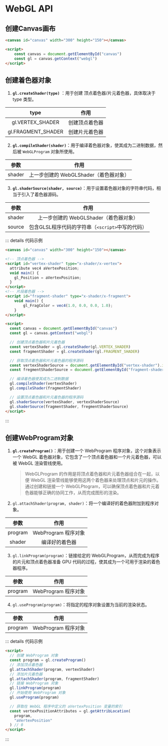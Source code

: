 # WebGL API

## 创建Canvas画布

```html
<canvas id="canvas" width="300" height="150"></canvas>
```

```html
<script>
	const canvas = document.getElementById("canvas")
	const gl = canvas.getContext("webgl")
</script>
```



## 创建着色器对象

1. **`gl.createShader(type)`** ：用于创建 顶点着色器/片元着色器，具体取决于 type 类型。

|        type        |      作用      |
| :----------------: | :------------: |
|  gl.VERTEX_SHADER  | 创建顶点着色器 |
| gl.FRAGMENT_SHADER | 创建片元着色器 |

2. **`gl.compileShader(shader)`**：用于编译着色器对象，使其成为二进制数据，然后被 `WebGLProgram` 对象所使用。

|  参数  |                  作用                  |
| :----: | :------------------------------------: |
| shader | 上一步创建的 WebGLShader（着色器对象） |

3. **`gl.shaderSource(shader, source)`**：用于设置着色器对象的字符串代码，相当于引入了着色器源码。

|  参数  |                       作用                       |
| :----: | :----------------------------------------------: |
| shader |      上一步创建的 WebGLShader（着色器对象）      |
| source | 包含GLSL程序代码的字符串（`<script>`中写的代码） |

::: details 代码示例

```html
<canvas id="canvas" width="300" height="150"></canvas>

<!-- 顶点着色器 -->
<script id="vertex-shader" type="x-shader/x-vertex">
  attribute vec4 aVertexPosition;
  void main() {
    gl_Position = aVertexPosition;
  }
</script>
<!-- 片段着色器 -->
<script id="fragment-shader" type="x-shader/x-fragment">
	void main() {
		gl_FragColor = vec4(1.0, 0.0, 0.0, 1.0);
	}
</script>

<script>
  const canvas = document.getElementById("canvas")
  const gl = canvas.getContext("webgl")

  // 创建顶点着色器和片元着色器
  const vertexShader = gl.createShader(gl.VERTEX_SHADER)
  const fragmentShader = gl.createShader(gl.FRAGMENT_SHADER)

  // 获取顶点着色器和片元着色器的程序源码
  const vertexShaderSource = document.getElementById("vertex-shader").innerText
  const fregmentShaderSource = document.getElementById("fragment-shader").innerText

  // 编译着色器使其成为二进制数据
  gl.compileShader(vertexShader)
  gl.compileShader(fragmentShader)

  // 设置顶点着色器和片元着色器的程序源码
  gl.shaderSource(vertexShader, vertexShaderSource)
  gl.shaderSource(fragmentShader, fregmentShaderSource)
</script>
```

:::



## 创建WebProgram对象

1. **`gl.createProgram()`**：用于创建一个 WebProgram 程序对象，这个对象表示一个 WebGL 着色器对象，它包含了一个顶点着色器和一个片元着色器，可以被 WebGL 渲染管线使用。

   >WebGLProgram 的作用是将顶点着色器和片元着色器组合在一起，以便 WebGL 渲染管线能够使用这两个着色器来处理顶点和片元的操作。通过创建和链接一个 WebGLPtogram，可以确保顶点着色器和片元着色器能够正确的协同工作，从而完成图形的渲染。

2. `gl.attachShader(program, shader)`：将一个编译好的着色器附加到程序对象。

|  参数   |        作用         |
| :-----: | :-----------------: |
| program | WebProgram 程序对象 |
| shader  |   编译好的着色器    |

3. `gl.linkProgram(program)`：链接给定的 WebGLProgram，从而完成为程序的片元和顶点着色器准备 GPU 代码的过程，使其成为一个可用于渲染的着色器程序。

|  参数   |        作用         |
| :-----: | :-----------------: |
| program | WebProgram 程序对象 |

4. `gl.useProgram(program)`：将指定的程序对象设置为当前的渲染状态。

|  参数   |        作用         |
| :-----: | :-----------------: |
| program | WebProgram 程序对象 |

::: details 代码示例

```html
<script>
  // 创建 WebProgram 对象
  const program = gl.createProgram()
  // 添加顶点着色器
  gl.attachShader(program, vertexShader)
  // 添加片元着色器
  gl.attachShader(program, fragmentShader)
  // 链接 WebProgram 对象
  gl.linkProgram(program)
  // 开始使用 WebProgram 对象
  gl.useProgram(program)

  // 获取在 WebGL 程序中定义的 aVertexPosition 变量的索引
  const vertexPositionAttributes = gl.getAttribLocation(
    program,
    "aVertexPosition"
  ) // 0
</script>
```

:::

































